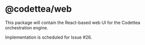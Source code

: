 # @codettea/web

This package will contain the React-based web UI for the Codettea orchestration engine.

Implementation is scheduled for Issue #26.